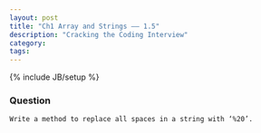 ```yaml
---
layout: post
title: "Ch1 Array and Strings —— 1.5"
description: "Cracking the Coding Interview"
category:
tags:
---
```

{% include JB/setup %}

### Question

	Write a method to replace all spaces in a string with ‘%20’.
